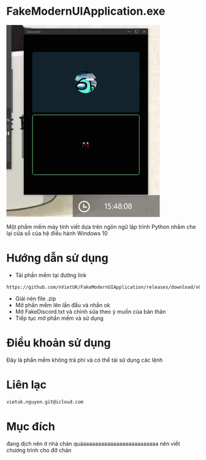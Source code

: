 # FakeModernUIApplication.exe
![alt text](./image/2021-06-15-15-48-02.gif)

Một phầm mềm máy tính viết dựa trên ngôn ngữ lập trình Python nhằm che lại cửa sổ của hệ điều hành Windows 10

# Hướng dẫn sử dụng
* Tải phần mềm tại đường link
``` 
https://github.com/nVietUK/FakeModernUIApplication/releases/download/v0.1/FakeDiscord.zip
```
* Giải nén file .zip
* Mở phần mềm lên lần đầu và nhấn ok
* Mở FakeDiscord.txt và chỉnh sửa theo ý muốn của bản thân
* Tiếp tục mở phần mềm và sử dụng
# Điều khoản sử dụng
Đây là phần mềm không trả phí và có thể tái sử dụng các lệnh
# Liên lạc
```bash
vietuk.nguyen.git@icloud.com
```

# Mục đích
đang dịch nên ở nhà chán quáaaaaaaaaaaaaaaaaaaaaaaaaa nên viết chương trình cho đỡ chán 
